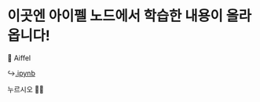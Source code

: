 # 이곳엔 아이펠 노드에서 학습한 내용이 올라옵니다!

📂 Aiffel

↪️[.ipynb](https://github.com/kyurishin/first-repository/blob/master/Aiffel/F3%20-%20Start%20coding%20with%20Python%20.ipynb)

누르시오 ☝🏼
